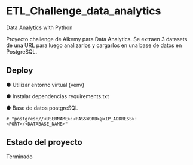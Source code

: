 # ETL_Challenge_data_analytics
Data Analytics with Python

Proyecto  challenge de Alkemy para Data Analytics. Se extraen 3 datasets de una URL para luego analizarlos y cargarlos en una base de datos en PostgreSQL.

## Deploy

● Utilizar entorno virtual (venv)

● Instalar dependencias requirements.txt

● Base de datos postgreSQL
```
# "postgres://<USERNAME>:<PASSWORD>@<IP_ADDRESS>:<PORT>/<DATABASE_NAME>"
```

## Estado del proyecto
Terminado
